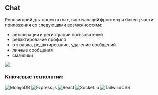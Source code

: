 ## Chat

Репозиторий для проекта `Chat`, включающий фронтенд и бэкенд части приложения со следующими возможностями:

- авторизации и регистрации пользователей
- редактирование профиля
- отправка, редактирование, удаление сообщений
- личные сообщения
- смайлики

![][def]

[def]: https://github.com/ArtemMazin/Chat-v2.0/preview.gif

### Ключевые технологии:

![MongoDB](https://img.shields.io/badge/MongoDB-%234ea94b.svg?style=for-the-badge&logo=mongodb&logoColor=white)
![Express.js](https://img.shields.io/badge/express.js-%23404d59.svg?style=for-the-badge&logo=express&logoColor=%2361DAFB)
![React](https://img.shields.io/badge/react-%2320232a.svg?style=for-the-badge&logo=react&logoColor=%2361DAFB)
![Socket.io](https://img.shields.io/badge/Socket.io-black?style=for-the-badge&logo=socket.io&badgeColor=010101)
![TailwindCSS](https://img.shields.io/badge/tailwindcss-%2338B2AC.svg?style=for-the-badge&logo=tailwind-css&logoColor=white)
